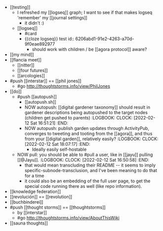 - [[testing]]
	- I refreshed my [[logseq]] graph; I want to see if that makes logseq 'remember' my [[journal settings]]
		- it didn't :)
	- [[logseq]]
		- #card
		- {{cloze logseq}} test
		  id:: 6206abd1-91e2-4263-a70d-9f0eae892977
			- should work with children / be [[agora protocol]] aware?
- [[my mind]]
- [[flancia meet]]
	- [[nitter]]
	- [[four futures]]
	- [[arcologies]]
- #push [[interstar]] == [[phil jones]]
	- #go http://thoughtstorms.info/view/PhilJones
- [[do]]
	- #push [[autopush]]
		- [[autopush.sh]]
		- NOW autopush: [[digital gardener taxonomy]] should result in gardener descriptions being autopushed to the target nodes (children get pushed to parents)
		  :LOGBOOK:
		  CLOCK: [2022-02-12 Sat 16:51:21]
		  :END:
		- NOW autopush: publish garden updates through ActivityPub, converges to tweeting and tooting from the [[agora]], and thus from your [[digital garden]], relatively easily?
		  :LOGBOOK:
		  CLOCK: [2022-02-12 Sat 18:07:17]
		  :END:
			- Ideally easily self-hostable
	- NOW  pull: you should be able to #pull a user, like in [[jayu]] pulling [[@Jayu]]. 
	  :LOGBOOK:
	  CLOCK: [2022-02-12 Sat 16:50:58]
	  :END:
		- that would mean transcluding their README -- it seems to imply specific-subnode-transclusion, and I've been meaning to do that for a time
		- it could also be an embedding of the full user page, to get the special code running there as well (like repo information).
- [[knowledge federation]]
- [[revolución]] == [[revolution]]
- [[buchbinderei]]
- #push [[thought storms]] == [[thoughtstorms]]
	- by [[interstar]]
	- #go http://thoughtstorms.info/view/AboutThisWiki
- [[sauna thoughts]]